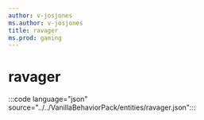 ```yaml
---
author: v-josjones
ms.author: v-josjones
title: ravager
ms.prod: gaming
---
```


# ravager

:::code language="json" source="../../VanillaBehaviorPack/entities/ravager.json":::